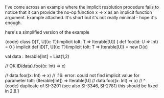 I've come across an example where the implicit resolution procedure fails to notice that it can provide the no-op function x => x as an implicit function argument.  Example attached.  It's short but it's not really minimal - hope it's enough.


here's a simplified version of the example

{code}
class D[T, U](x: T)(implicit toIt: T => Iterable[U]) { def foo(id: U => Int) = 0 }
implicit def iD[T, U](x: T)(implicit toIt: T => Iterable[U]) = new D(x)

val data : Iterable[Int] = List(1,2)

// OK
iD(data).foo((x: Int) => x)

// data.foo((x: Int) => x)
// <console>:16: error: could not find implicit value for parameter toIt: (Iterable[Int]) => Iterable[U]
//        data.foo((x: Int) => x)
//        ^
{code}
duplicate of SI-3201 (see also SI-3346, SI-2781)
this should be fixed in 2.8.1
